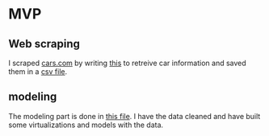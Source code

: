 # MVP

## Web scraping
I scraped [cars.com](https://www.cars.com) by writing
[this](/web_scraping.ipynb) to retreive car information
and saved them in a [csv file](/data/car_info.csv).

## modeling
The modeling part is done in [this file](/car_price_prediction.ipynb).
I have the data cleaned and have built some virtualizations and models
with the data.
